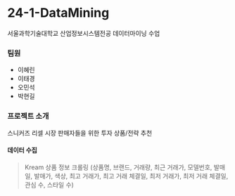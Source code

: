 # 24-1-DataMining

서울과학기술대학교 산업정보시스템전공 데이터마이닝 수업

### 팀원
- 이혜린
- 이태경
- 오민석
- 박현길

### 프로젝트 소개 
스니커즈 리셀 시장 판매자들을 위한 투자 상품/전략 추천


#### 데이터 수집
> Kream 상품 정보 크롤링
> (상품명, 브랜드, 거래량, 최근 거래가, 모델번호, 발매일, 발매가, 색상, 최고 거래가, 최고 거래 체결일, 최저 거래가, 최저 거래 체결일, 관심 수, 스타일 수)

